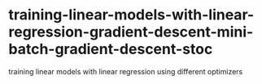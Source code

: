 # training-linear-models-with-linear-regression-gradient-descent-mini-batch-gradient-descent-stoc
training linear models with linear regression using different optimizers
